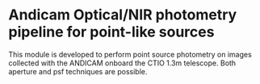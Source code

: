 # Andicam Optical/NIR photometry pipeline for point-like sources

This module is developed to perform point source photometry on images collected with the ANDICAM onboard the CTIO 1.3m telescope. Both aperture and psf techniques are possible. 
